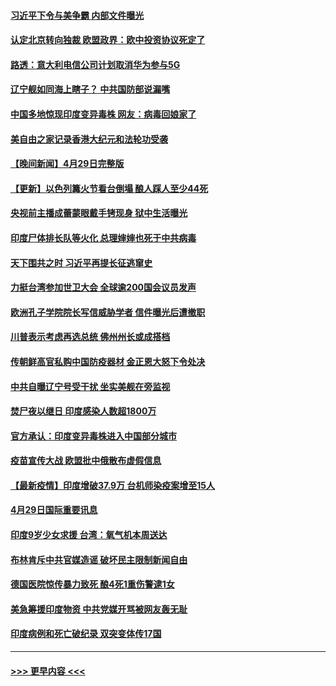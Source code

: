 #### [习近平下令与美争霸 内部文件曝光](../pages/prog202/a103107608.md?t=04301601) 
#### [认定北京转向独裁 欧盟政界：欧中投资协议死定了](../pages/prog202/a103107584.md?t=04301601) 
#### [路透：意大利电信公司计划取消华为参与5G](../pages/prog202/a103107555.md?t=04301601) 
#### [辽宁舰如同海上瞎子？ 中共国防部说漏嘴](../pages/prog202/a103107491.md?t=04301601) 
#### [中国多地惊现印度变异毒株 网友：病毒回娘家了](../pages/prog202/a103107447.md?t=04301601) 
#### [美自由之家记录香港大纪元和法轮功受袭](../pages/prog202/a103107483.md?t=04301601) 
#### [【晚间新闻】4月29日完整版](../pages/prog202/a103107418.md?t=04301601) 
#### [【更新】以色列篝火节看台倒塌 酿人踩人至少44死](../pages/prog202/a103107417.md?t=04301601) 
#### [央视前主播成蕾蒙眼戴手铐现身 狱中生活曝光](../pages/prog202/a103107399.md?t=04301601) 
#### [印度尸体排长队等火化 总理婶婶也死于中共病毒](../pages/prog202/a103106986.md?t=04301601) 
#### [天下围共之时 习近平再提长征逃窜史](../pages/prog202/a103106493.md?t=04301601) 
#### [力挺台湾参加世卫大会 全球逾200国会议员发声](../pages/prog202/a103107224.md?t=04301601) 
#### [欧洲孔子学院院长写信威胁学者 信件曝光后遭撤职](../pages/prog202/a103107199.md?t=04301601) 
#### [川普表示考虑再选总统 佛州州长或成搭档](../pages/prog202/a103107235.md?t=04301601) 
#### [传朝鲜高官私购中国防疫器材 金正恩大怒下令处决](../pages/prog202/a103107179.md?t=04301601) 
#### [中共自曝辽宁号受干扰 坐实美舰在旁监视](../pages/prog202/a103107230.md?t=04301601) 
#### [焚尸夜以继日 印度感染人数超1800万](../pages/prog202/a103107222.md?t=04301601) 
#### [官方承认：印度变异毒株进入中国部分城市](../pages/prog202/a103107211.md?t=04301601) 
#### [疫苗宣传大战 欧盟批中俄散布虚假信息](../pages/prog202/a103106978.md?t=04301601) 
#### [【最新疫情】印度增破37.9万 台机师染疫案增至15人](../pages/prog202/a103107083.md?t=04301601) 
#### [4月29日国际重要讯息](../pages/prog202/a103106849.md?t=04301601) 
#### [印度9岁少女求援 台湾：氧气机本周送达](../pages/prog202/a103106838.md?t=04301601) 
#### [布林肯斥中共官媒造谣 破坏民主限制新闻自由](../pages/prog202/a103106807.md?t=04301601) 
#### [德国医院惊传暴力致死 酿4死1重伤警逮1女](../pages/prog202/a103106635.md?t=04301601) 
#### [美急筹援印度物资 中共党媒开骂被网友轰无耻](../pages/prog202/a103106557.md?t=04301601) 
#### [印度病例和死亡破纪录 双突变体传17国](../pages/prog202/a103106574.md?t=04301601) 

----
#### [ >>> 更早内容 <<< ](../indexes/prog202-earlier.md)
